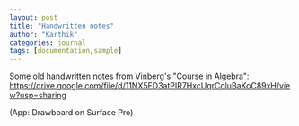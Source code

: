```yaml
---
layout: post
title: "Handwritten notes"
author: "Karthik"
categories: journal
tags: [documentation,sample]
---
```


Some old handwritten notes from Vinberg's "Course in Algebra": https://drive.google.com/file/d/11NX5FD3atPIR7HxcUqrColuBaKoC89xH/view?usp=sharing

(App: Drawboard on Surface Pro) 

